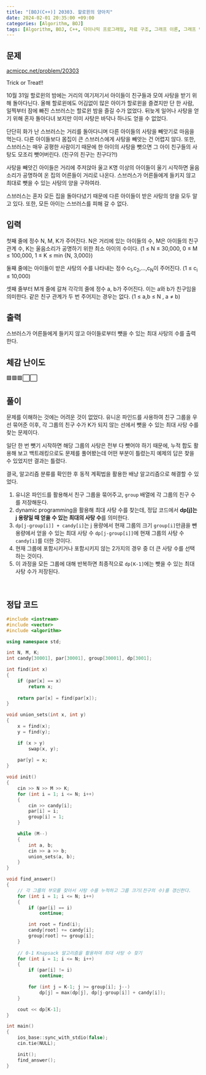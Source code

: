 ```yaml
---
title: "[BOJ(C++)] 20303. 할로윈의 양아치"
date: 2024-02-01 20:35:00 +09:00
categories: [Algorithm, BOJ]
tags: [Algorithm, BOJ, C++, 다이나믹 프로그래밍, 자료 구조, 그래프 이론, 그래프 탐색, 분리 집합, 배낭 문제, Gold 3, CLASS 5]
---
```

## **문제**
[acmicpc.net/problem/20303](https://www.acmicpc.net/problem/20303)

Trick or Treat!!

10월 31일 할로윈의 밤에는 거리의 여기저기서 아이들이 친구들과 모여 사탕을 받기 위해 돌아다닌다. 올해 할로윈에도 어김없이 많은 아이가 할로윈을 즐겼지만 단 한 사람, 일찍부터 잠에 빠진 스브러스는 할로윈 밤을 즐길 수가 없었다. 뒤늦게 일어나 사탕을 얻기 위해 혼자 돌아다녀 보지만 이미 사탕은 바닥나 하나도 얻을 수 없었다.

단단히 화가 난 스브러스는 거리를 돌아다니며 다른 아이들의 사탕을 빼앗기로 마음을 먹는다. 다른 아이들보다 몸집이 큰 스브러스에게 사탕을 빼앗는 건 어렵지 않다. 또한, 스브러스는 매우 공평한 사람이기 때문에 한 아이의 사탕을 뺏으면 그 아이 친구들의 사탕도 모조리 뺏어버린다. (친구의 친구는 친구다?!)

사탕을 빼앗긴 아이들은 거리에 주저앉아 울고 K명 이상의 아이들이 울기 시작하면 울음소리가 공명하여 온 집의 어른들이 거리로 나온다. 스브러스가 어른들에게 들키지 않고 최대로 뺏을 수 있는 사탕의 양을 구하여라.

스브러스는 혼자 모든 집을 돌아다녔기 때문에 다른 아이들이 받은 사탕의 양을 모두 알고 있다. 또한, 모든 아이는 스브러스를 피해 갈 수 없다.
<br>

## **입력**
첫째 줄에 정수 N, M, K가 주어진다. N은 거리에 있는 아이들의 수, M은 아이들의 친구 관계 수, K는 울음소리가 공명하기 위한 최소 아이의 수이다. (1 ≤ N ≤ 30,000, 0 ≤ M ≤ 100,000, 1 ≤ K ≤ min {N, 3,000})

둘째 줄에는 아이들이 받은 사탕의 수를 나타내는 정수 c<sub>1</sub>,c<sub>2</sub>,...,c<sub>N</sub>이 주어진다. (1 ≤ c<sub>i</sub> ≤ 10,000)

셋째 줄부터 M개 줄에 갈쳐 각각의 줄에 정수 a, b가 주어진다. 이는 a와 b가 친구임을 의미한다. 같은 친구 관계가 두 번 주어지는 경우는 없다. (1 ≤ a,b ≤ N , a ≠ b)
<br>

## **출력**
스브러스가 어른들에게 들키지 않고 아이들로부터 뺏을 수 있는 최대 사탕의 수를 출력한다.
<br>

## **체감 난이도**
🟩🟩🟩⬜⬜
<br>

## **풀이**
문제를 이해하는 것에는 어려운 것이 없었다. 유니온 파인드를 사용하여 친구 그룹을 우선 묶어준 이후, 각 그룹의 친구 수가 K가 되지 않는 선에서 뺏을 수 있는 최대 사탕 수를 찾는 문제이다.

일단 한 번 뺏기 시작하면 해당 그룹의 사탕은 전부 다 뺏어야 하기 때문에, 누적 합도 활용해 보고 백트래킹으로도 문제를 풀어봤는데 어떤 부분이 틀렸는지 예제의 답은 찾을 수 있었지만 결과는 틀렸다.

결국, 알고리즘 분류를 확인한 후 동적 계획법을 활용한 배낭 알고리즘으로 해결할 수 있었다.

1. 유니온 파인드를 활용해서 친구 그룹을 묶어주고, `group` 배열에 각 그룹의 친구 수를 저장해둔다.
2. dynamic programming을 활용해 최대 사탕 수를 찾는데, 정답 코드에서 **dp[j]는 j 용량일 때 얻을 수 있는 최대의 사탕 수**를 의미한다.
3. `dp[j-group[i]] + candy[i]`는 j 용량에서 현재 그룹의 크기 `group[i]`만큼을 뺀 용량에서 얻을 수 있는 최대 사탕 수 `dp[j-group[i]]`에 현재 그룹의 사탕 수 `candy[i]`를 더한 것이다.
4. 현재 그룹에 포함시키거나 포함시키지 않는 2가지의 경우 중 더 큰 사탕 수를 선택하는 것이다.
5. 이 과정을 모든 그룹에 대해 반복하면 최종적으로 `dp[K-1]`에는 뺏을 수 있는 최대 사탕 수가 저장된다.
<br>

## **정답 코드**
```c++
#include <iostream>
#include <vector>
#include <algorithm>

using namespace std;

int N, M, K;
int candy[30001], par[30001], group[30001], dp[3001];

int find(int x)
{
    if (par[x] == x)
        return x;
    
    return par[x] = find(par[x]);
}

void union_sets(int x, int y)
{
    x = find(x);
    y = find(y);

    if (x > y)
        swap(x, y);
    
    par[y] = x;
}

void init()
{
    cin >> N >> M >> K;
    for (int i = 1; i <= N; i++)
    {
        cin >> candy[i];
        par[i] = i;
        group[i] = 1;
    }

    while (M--)
    {
        int a, b;
        cin >> a >> b;
        union_sets(a, b);
    }
}

void find_answer()
{
    // 각 그룹의 부모를 찾아서 사탕 수를 누적하고 그룹 크기(친구의 수)를 갱신한다.
    for (int i = 1; i <= N; i++)
    {
        if (par[i] == i)
            continue;

        int root = find(i);
        candy[root] += candy[i];
        group[root] += group[i];
    }
    
    // 0-1 Knapsack 알고리즘을 활용하여 최대 사탕 수 찾기
    for (int i = 1; i <= N; i++)
    {
        if (par[i] != i)
            continue;

        for (int j = K-1; j >= group[i]; j--)
            dp[j] = max(dp[j], dp[j-group[i]] + candy[i]);
    }

    cout << dp[K-1];
}

int main()
{
    ios_base::sync_with_stdio(false);
    cin.tie(NULL);

    init();
    find_answer();
}
```